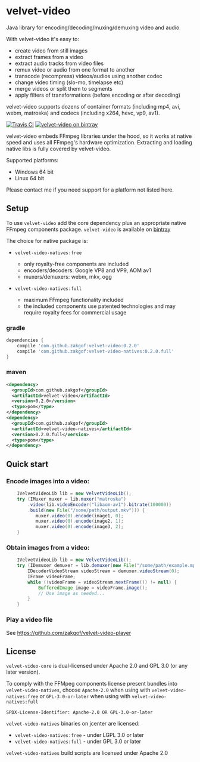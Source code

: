 # velvet-video
Java library for encoding/decoding/muxing/demuxing video and audio

With velvet-video it's easy to:
- create video from still images
- extract frames from a video
- extract audio tracks from video files
- remux video or audio from one format to another
- transcode (recompress) videos/audios using another codec
- change video timing (slo-mo, timelapse etc)
- merge videos or split them to segments
- apply filters of transformations (before encoding or after decoding)

velvet-video supports dozens of container formats (including mp4, avi, webm, matroska) and codecs (including x264, hevc, vp9, av1).


[![Travis CI](https://travis-ci.org/zakgof/velvet-video.svg?branch=release)](https://travis-ci.org/zakgof/velvet-video)
[![velvet-video on bintray](https://api.bintray.com/packages/zakgof/maven/velvet-video/images/download.svg)](https://bintray.com/zakgof/maven/velvet-video)

velvet-video embeds FFmpeg libraries under the hood, so it works at native speed and uses all FFmpeg's hardware optimization.
Extracting and loading native libs is fully covered by velvet-video.

Supported platforms:    
 - Windows 64 bit
 - Linux 64 bit
 
Please contact me if you need support for a platform not listed here. 

## Setup

To use `velvet-video` add the core dependency plus an appropriate native FFmpeg components package. `velvet-video` is available on [bintray](https://bintray.com/zakgof/maven/velvet-video)

The choice for native package is:

- `velvet-video-natives:free`
   - only royalty-free components are included
   - encoders/decoders: Google VP8 and VP9, AOM av1
   - muxers/demuxers: webm, mkv, ogg

- `velvet-video-natives:full`
   - maximum FFmpeg functionality included
   - the included components use patented technologies and may require royalty fees for commercial usage

### gradle
````groovy
dependencies {
    compile 'com.github.zakgof:velvet-video:0.2.0'
    compile 'com.github.zakgof:velvet-video-natives:0.2.0.full'
}
````
### maven
````xml
<dependency>
  <groupId>com.github.zakgof</groupId>
  <artifactId>velvet-video</artifactId>
  <version>0.2.0</version>
  <type>pom</type>
</dependency>
<dependency>
  <groupId>com.github.zakgof</groupId>
  <artifactId>velvet-video-natives</artifactId>
  <version>0.2.0.full</version>
  <type>pom</type>
</dependency>
````

## Quick start

### Encode images into a video:

````java
    IVelvetVideoLib lib = new VelvetVideoLib();
    try (IMuxer muxer = lib.muxer("matroska")
        .video(lib.videoEncoder("libaom-av1").bitrate(100000))
        .build(new File("/some/path/output.mkv"))) {            
           muxer.video(0).encode(image1, 0);
           muxer.video(0).encode(image2, 1);
           muxer.video(0).encode(image3, 2);
    }      
````
### Obtain images from a video:

````java
	IVelvetVideoLib lib = new VelvetVideoLib();
	try (IDemuxer demuxer = lib.demuxer(new File("/some/path/example.mp4"))) {
	    IDecoderVideoStream videoStream = demuxer.videoStream(0);
	    IFrame videoFrame;
	    while ((videoFrame = videoStream.nextFrame()) != null) {
	   	    BufferedImage image = videoFrame.image();
	   	    // Use image as needed...
	    }
	}      
````

### Play a video file

See https://github.com/zakgof/velvet-video-player

## License

`velvet-video-core` is dual-licensed under Apache 2.0 and GPL 3.0 (or any later version).

To comply with the FFMpeg components license present bundles into `velvet-video-natives`, choose `Apache-2.0` when using with `velvet-video-natives:free` or `GPL-3.0-or-later` when using with `velvet-video-natives:full`

`SPDX-License-Identifier: Apache-2.0 OR GPL-3.0-or-later`

`velvet-video-natives` binaries on jcenter are licensed:

- `velvet-video-natives:free` - under LGPL 3.0 or later
- `velvet-video-natives:full` - under GPL 3.0 or later

`velvet-video-natives` build scripts are licensed under Apache 2.0
